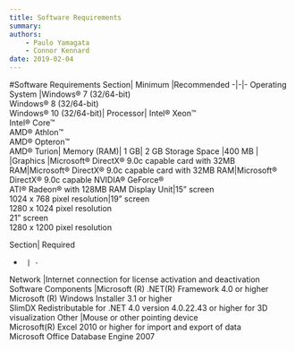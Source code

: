 ```yaml
---
title: Software Requirements
summary: 
authors:
    - Paulo Yamagata
    - Connor Kennard
date: 2019-02-04
---
```


#Software Requirements
Section|	Minimum	|Recommended
-|-|-
Operating System	|Windows® 7 (32/64-bit) <br>Windows® 8 (32/64-bit)<bR>Windows® 10 (32/64-bit)|
Processor|	Intel® Xeon™<br>Intel® Core™<br>AMD® Athlon™<br>AMD® Opteron™<br>AMD® Turion|
Memory (RAM)|	1 GB|	2 GB
Storage Space	|400 MB	|
|Graphics	|Microsoft® DirectX® 9.0c capable card with 32MB RAM|Microsoft® DirectX® 9.0c capable card with 32MB RAM|Microsoft® DirectX® 9.0c capable NVIDIA® GeForce® <br>ATI® Radeon® with 128MB RAM
Display Unit|15” screen<br>1024 x 768 pixel resolution|19” screen<br>1280 x 1024 pixel resolution<br>21” screen<br>1280 x 1200 pixel resolution

Section|    Required
-      | -   
Network |Internet connection for license activation and deactivation
Software Components |Microsoft (R) .NET(R) Framework 4.0 or higher<br>Microsoft (R) Windows Installer 3.1 or higher <br>SlimDX Redistributable for .NET 4.0 version 4.0.22.43 or higher for 3D visualization
Other   |Mouse or other pointing device<br>Microsoft(R) Excel 2010 or higher for import and export of data<br>Microsoft Office Database Engine 2007
